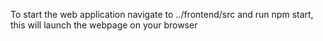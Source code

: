 To start the web application navigate to ../frontend/src and run npm start, this will launch the webpage on your browser